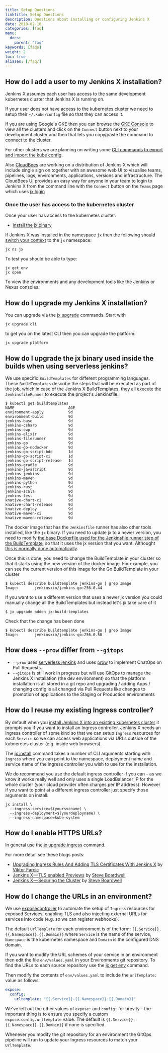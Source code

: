 ```yaml
---
title: Setup Questions
linktitle: Setup Questions
description: Questions about installing or configuring Jenkins X
date: 2018-02-10
categories: [faq]
menu:
  docs:
    parent: "faq"
keywords: [faqs]
weight: 2
toc: true
aliases: [/faq/]
---
```


## How do I add a user to my Jenkins X installation?

Jenkins X assumes each user has access to the same development kubernetes cluster that Jenkins X is running on.

If your user does not have access to the kubernetes cluster we need to setup their `~/.kube/config` file so that they can access it. 

If you are using Google's GKE then you can browse the [GKE Console](https://console.cloud.google.com) to view all the clusters and click on the `Connect` button next to your development cluster and then that lets you copy/paste the command to connect to the cluster.

For other clusters we are planning on writing some [CLI commands to export and import the kube config](https://github.com/jenkins-x/jx/issues/1406).

Also [CloudBees](https://www.cloudbees.com/) are working on a distribution of Jenkins X which will include single sign on together with an awesome web UI to visualise teams, pipelines, logs, environments, applications, versions and infrastructure. The CloudBees UI provides an easy way for anyone in your team to login to Jenkins X from the command line with the `Connect` button on the `Teams` page which uses [jx login](/commands/jx_login/) 

### Once the user has access to the kubernetes cluster

Once your user has access to the kubernetes cluster:

* [install the jx binary](/getting-started/install/)

If Jenkins X was installed in the namespace `jx` then the following should [switch your context](/developing/kube-context/) to the `jx` namespace:

    jx ns jx

To test you should be able to type:

    jx get env
    jx open

To view the environments and any development tools like the Jenkins or Nexus consoles.

## How do I upgrade my Jenkins X installation?

You can upgrade via the [jx upgrade](/commands/jx_upgrade/) commands. Start with 

```shell 
jx upgrade cli
```

to get you on the latest CLI then you can upgrade the platform:

```shell 
jx upgrade platform
```

## How do I upgrade the jx binary used inside the builds when using serverless jenkins?

We use specific `BuildTemplates` for different programming languages. These `BuildTemplates` describe the steps that will be executed as part of the job, which in case of the Jenkins X BuildTemplates, they all execute the `JenkinsfileRunner` to execute the project's Jenkinsfile.

```
$ kubectl get buildtemplates
NAME                        AGE
environment-apply           9d
environment-build           9d
jenkins-base                9d
jenkins-csharp              9d
jenkins-cwp                 9d
jenkins-elixir              9d
jenkins-filerunner          9d
jenkins-go                  9d
jenkins-go-nodocker         9d
jenkins-go-script-bdd       1d
jenkins-go-script-ci        1d
jenkins-go-script-release   1d
jenkins-gradle              9d
jenkins-javascript          9d
jenkins-jenkins             9d
jenkins-maven               9d
jenkins-python              9d
jenkins-rust                9d
jenkins-scala               9d
jenkins-test                9d
knative-chart-ci            9d
knative-chart-release       9d
knative-deploy              9d
knative-maven-ci            9d
knative-maven-release       9d
```

The docker image that has the `Jenkinsfile` runner has also other tools installed, like the `jx` binary. If you need to update jx to a newer version, you need to modify [the base Dockerfile used for the Jenkinsfile runner step of the BuildTemplate](https://github.com/jenkins-x/jenkins-x-serverless/blob/def939f559b6b0e6735c043ce032686397053a6e/Dockerfile.base#L120-L123), so that it uses the jx version that you want. Althought [this is normally done automatically](https://github.com/jenkins-x/jenkins-x-serverless/commits/def939f559b6b0e6735c043ce032686397053a6e/Dockerfile.base).

Once this is done, you need to change the BuildTemplate in your cluster so that it starts using the new version of the docker image. For example, you can see the current version of this image for the Go BuildTemplate in your cluster

```
$ kubectl describe buildtemplate jenkins-go | grep Image
Image:       jenkinsxio/jenkins-go:256.0.44
```

If you want to use a different version that uses a newer jx version you could manually change all the BuildTemplates but instead let's jx take care of it

```
$ jx upgrade addon jx-build-templates
```

Check that the change has been done

```
$ kubectl describe buildtemplate jenkins-go | grep Image
Image:       jenkinsxio/jenkins-go:256.0.50
```

## How does `--prow` differ from `--gitops`

* `--prow` uses [serverless jenkins](/news/serverless-jenkins/) and uses [prow](https://github.com/kubernetes/test-infra/tree/master/prow) to implement ChatOps on Pull Requests.
*  `--gitops` is still work in progress but will use GitOps to manage the Jenkins X installation (the dev environment) so that the platform installation is all stored in a git repo and upgrading / adding Apps / changing config is all changed via Pull Requests like changes to promotion of applications to the Staging or Production environments

## How do I reuse my existing Ingress controller?

By default when you [install Jenkins X into an existing kubernetes cluster](/getting-started/install-on-cluster/) it prompts you if you want to install an Ingress controller. Jenkins X needs an Ingress controller of some kind so that we can setup `Ingress` resources for each `Service` so we can access web applications via URLs outside of the kubneretes cluster (e.g. inside web browsers).

The [jx install](/commands/jx_install/) command takes a number of CLI arguments starting with `--ingress` where you can point to the namespace, deployment name and service name of the ingress controller you wish to use for the installation. 

We do recommend you use the default ingress controller if you can - as we know it works really well and only uses a single LoadBalancer IP for the whole cluster (your cloud provider often charges per IP address). However if you want to point at a different ingress controller just specify those arguments on install:

```shell 
jx install \
  --ingress-service=$(yoursvcname) \
  --ingress-deployment=$(yourdeployname) \
  --ingress-namespace=kube-system
```

## How do I enable HTTPS URLs?

In general use the [jx upgrade ingress](/commands/jx_upgrade_ingress/) command. 

For more detail see these blogs posts:

* [Upgrading Ingress Rules And Adding TLS Certificates With Jenkins X](https://technologyconversations.com/2019/05/31/upgrading-ingress-rules-and-adding-tls-certificates-with-jenkins-x/) by [Viktor Farcic](https://technologyconversations.com)
* [Jenkins X — TLS enabled Previews](https://itnext.io/jenkins-x-tls-enabled-previews-d04fa68c7ce9?source=friends_link&sk=c13828b223f56ed662fd7ec0872c3d1e) by [Steve Boardwell](https://medium.com/@sboardwell)
* [Jenkins X — Securing the Cluster](https://itnext.io/jenkins-x-securing-the-cluster-e1b9fcd8dd05?source=friends_link&sk=e1e46e780908b2e3c8415c3191e82c56) by [Steve Boardwell](https://medium.com/@sboardwell)


## How do I change the URLs in an environment?

We use [exposecontroller](https://github.com/jenkins-x/exposecontroller) to automate the setup of `Ingress` resources for exposed Services, enabling TLS and also injecting external URLs for services into code (e.g. so we can register webhooks).

The default `UrlTemplate` for each environment is of the form: `{{.Service}}.{{.Namespace}}.{{.Domain}}` where `Service` is the name of the service, `Namespace` is the kubernetes namespace and `Domain` is the configured DNS domain.

If you want to modify the URL schemes of your service in an environment then edit the file `env/values.yaml` in your Environments git repository. To find the URLs to each source repository use the [jx get env]() command.

Then modify the contents of `env/values.yaml` to include the `urlTemplate:` value as follows:

```yaml 
expose:
  config:
    urltemplate: "{{.Service}}-{{.Namespace}}.{{.Domain}}"
```
    
We've left out the other values of `expose:` and `config:` for brevity - the important thing is to ensure you specify a custom `expose.config.urltemplate` value. The default is `{{.Service}}.{{.Namespace}}.{{.Domain}}` if none is specified.

Whenever you modify the git repository for an environment the GitOps pipeline will run to update your Ingress resources to match your `UrlTemplate`.
 

